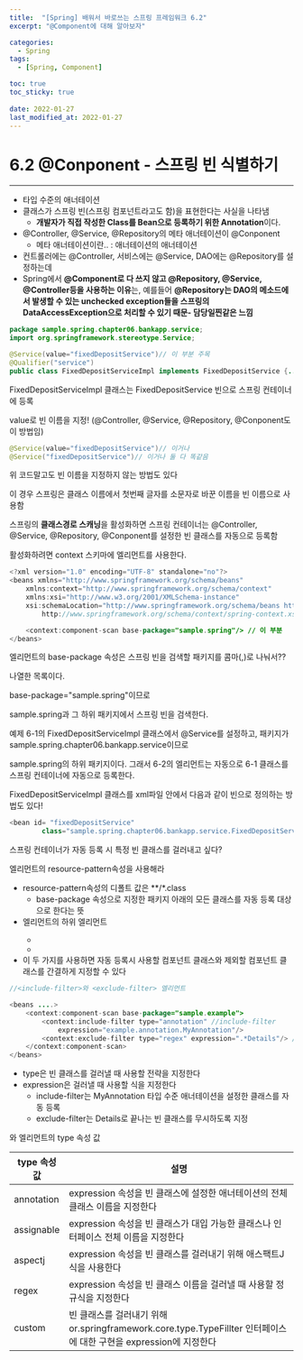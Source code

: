 ```yaml
---
title:  "[Spring] 배워서 바로쓰는 스프링 프레임워크 6.2"
excerpt: "@Component에 대해 알아보자"

categories:
  - Spring
tags:
  - [Spring, Component]

toc: true
toc_sticky: true
 
date: 2022-01-27
last_modified_at: 2022-01-27
---
```


# 6.2 @Conponent - 스프링 빈 식별하기

---

- 타입 수준의 애너테이션
- 클래스가 스프링 빈(스프링 컴포넌트라고도 함)을 표현한다는 사실을 나타냄
    - **개발자가 직접 작성한 Class를 Bean으로 등록하기 위한 Annotation**이다.
- @Controller,  @Service, @Repository의 메타 애너테이션이 @Conponent
    - 메타 애너테이션이란.. : 애너테이션의 애너테이션
- 컨트롤러에는 @Controller, 서비스에는 @Service, DAO에는 @Repository를 설정하는데
- Spring에서 **@Component로 다 쓰지 않고 @Repository, @Service, @Controller등을 사용하는 이유**는, 예를들어 **@Repository는 DAO의 메소드에서 발생할 수 있는 unchecked exception들을 스프링의 DataAccessException으로 처리할 수 있기 때문- 담당일찐같은 느낌**

```java
package sample.spring.chapter06.bankapp.service;
import org.springframework.stereotype.Service;

@Service(value="fixedDepositService")// 이 부분 주목
@Qualifier("service")
public class FixedDepositServiceImpl implements FixedDepositService {...}
```

FixedDepositServiceImpl 클래스는 FixedDepositService 빈으로 스프링 컨테이너에 등록

value로 빈 이름을 지정! (@Controller,  @Service, @Repository, @Conponent도 이 방법임)

```java
@Service(value="fixedDepositService")// 이거나
@Service("fixedDepositService")// 이거나 둘 다 똑같음
```

위 코드말고도 빈 이름을 지정하지 않는 방법도 있다

이 경우 스프링은 클래스 이름에서 첫번째 글자를 소문자로 바꾼 이름을 빈 이름으로 사용함

스프링의 **클래스경로 스캐닝**을 활성화하면 스프링 컨테이너는 @Controller,  @Service, @Repository, @Conponent를 설정한 빈 클래스를 자동으로 등록함

활성화하려면 context 스키마에 <component-scan> 엘리먼트를 사용한다.

```java
<?xml version="1.0" encoding="UTF-8" standalone="no"?>
<beans xmlns="http://www.springframework.org/schema/beans"
	xmlns:context="http://www.springframework.org/schema/context"
	xmlns:xsi="http://www.w3.org/2001/XMLSchema-instance"
	xsi:schemaLocation="http://www.springframework.org/schema/beans http://www.springframework.org/schema/beans/spring-beans.xsd http://www.springframework.org/schema/context 
        http://www.springframework.org/schema/context/spring-context.xsd">

	<context:component-scan base-package="sample.spring"/> // 이 부분
</beans>
```

<component-scan> 엘리먼트의 base-package 속성은 스프링 빈을 검색할 패키지를 콤마(,)로 나눠서??

나열한 목록이다.

base-package="sample.spring"이므로

sample.spring과 그 하위 패키지에서 스프링 빈을 검색한다.

예제 6-1의 FixedDepositServiceImpl 클래스에서 @Service를 설정하고, 패키지가 sample.spring.chapter06.bankapp.service이므로

sample.spring의 하위 패키지이다. 그래서 6-2의 <component-scan> 엘리먼트는 자동으로 6-1 클래스를 스프링 컨테이너에 자동으로 등록한다.

FixedDepositServiceImpl 클래스를 xml파일 안에서 다음과 같이 빈으로 정의하는 방법도 있다!

```java
<bean id= "fixedDepositService"
		class="sample.spring.chapter06.bankapp.service.FixedDepositServiceImpl"/>
```

스프링 컨테이너가 자동 등록 시 특정 빈 클래스를 걸러내고 싶다?

<component-scan> 엘리먼트의 resource-pattern속성을 사용해라

- resource-pattern속성의 디폴트 값은 **/*.class
    - base-package 속성으로 지정한 패키지 아래의 모든 클래스를 자동 등록 대상으로 한다는 뜻
- <component-scan> 엘리먼트의 하위 엘리먼트
    - <include-filter>
    - <exclude-filter>
- 이 두 가지를 사용하면 자동 등록시 사용할 컴포넌트 클래스와 제외할 컴포넌트 클래스를 간결하게 지정할 수 있다

```java
//<include-filter>와 <exclude-filter> 엘리먼트

<beans ....>
	<context:component-scan base-package="sample.example">
		<context:include-filter type="annotation" //include-filter
			expression="example.annotation.MyAnnotation"/>
		<context:exclude-filter type="regex" expression=".*Details"/> //exclude-filter
	</context:component-scan>
</beans>
```

- type은 빈 클래스를 걸러낼 때 사용할 전략을 지정한다
- expression은 걸러낼 때 사용할 식을 지정한다
    - include-filter는 MyAnnotation 타입 수준 애너테이션을 설정한 클래스를 자동 등록
    - exclude-filter는 Details로 끝나는 빈 클래스를 무시하도록 지정

<include-filter>와 <exclude-filter> 엘리먼트의 type 속성 값

| type 속성값 | 설명 |
| --- | --- |
| annotation | expression 속성을 빈 클래스에 설정한 애너테이션의 전체 클래스 이름을 지정한다 |
| assignable | expression 속성을 빈 클래스가 대입 가능한 클래스나 인터페이스 전체 이름을 지정한다 |
| aspectj | expression 속성을 빈 클래스를 걸러내기 위해 애스팩트J 식을 사용한다 |
| regex | expression 속성을 빈 클래스 이름을 걸러낼 때 사용할 정규식을 지정한다 |
| custom | 빈 클래스를 걸러내기 위해 or.springframework.core.type.TypeFillter 인터페이스에 대한 구현을 expression에 지정한다 |